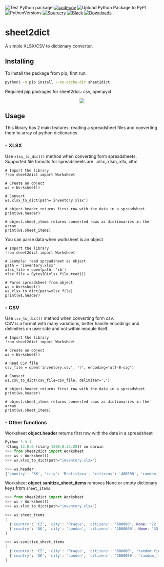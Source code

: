 ![Test Python package](https://github.com/Pytlicek/sheet2dict/workflows/Test%20Python%20package/badge.svg) [![codecov](https://codecov.io/gh/Pytlicek/sheet2dict/branch/main/graph/badge.svg?token=JL4BOX947I)](https://codecov.io/gh/Pytlicek/sheet2dict) ![Upload Python Package to PyPI](https://github.com/Pytlicek/sheet2dict/workflows/Upload%20Python%20Package%20to%20PyPI/badge.svg) ![PythonVersions](https://img.shields.io/badge/python-3.6%20%7C%203.7%20%7C%203.8%20%7C%203.9%20%7C%203.10-blue) [![Sourcery](https://img.shields.io/badge/Sourcery-enabled-brightgreen)](https://sourcery.ai)  [![Black](https://img.shields.io/badge/code%20style-black-000000.svg)](https://github.com/ambv/black)  [![Downloads](https://pepy.tech/badge/sheet2dict)](https://pepy.tech/project/sheet2dict)

# sheet2dict
A simple XLSX/CSV to dictionary converter.  

## Installing
To install the package from pip, first run:
```bash
python3 -m pip install --no-cache-dir sheet2dict
```

Required pip packages for sheet2doc: csv, openpyxl

<p align="center"><img src="https://raw.githubusercontent.com/Pytlicek/sheet2dict/main/img/sheet2dict.gif?raw=true"/></p>

## Usage
This library has 2 main features: reading a spreadsheet files and converting them to array of python dictionaries.  

### - XLSX
Use `xlsx_to_dict()` method  when converting form spreadsheets.  
Supported file formats for spreadsheets are: .xlsx,.xlsm,.xltx,.xltm  

```python3
# Import the library
from sheet2dict import Worksheet

# Create an object
ws = Worksheet()

# Convert 
ws.xlsx_to_dict(path='inventory.xlsx')

# object.header returns first row with the data in a spreadsheet 
print(ws.header)

# object.sheet_items returns converted rows as dictionaries in the array 
print(ws.sheet_items)

```

You can parse data when worksheet is an object

```python3
# Import the library
from sheet2dict import Worksheet

# Example: read spreadsheet as object
path = 'inventory.xlsx'
xlsx_file = open(path, 'rb')
xlsx_file = BytesIO(xlsx_file.read())

# Parse spreadsheet from object
ws = Worksheet()
ws.xlsx_to_dict(path=xlsx_file)
print(ws.header)

```

### - CSV
Use `csv_to_dict()` method  when converting form csv.  
CSV is a format with many variations, better handle encodings and delimiters on user side and not within module itself.

```python3
# Import the library
from sheet2dict import Worksheet

# Create an object
ws = Worksheet()

# Read CSV file
csv_file = open('inventory.csv', 'r', encoding='utf-8-sig')

# Convert 
ws.csv_to_dict(csv_file=csv_file, delimiter=';')

# object.header returns first row with the data in a spreadsheet 
print(ws.header)

# object.sheet_items returns converted rows as dictionaries in the array 
print(ws.sheet_items)
```

### - Other functions
Worksheet **object.header** returns first row with the data in a spreadsheet 
```python
Python 3.9.1
[Clang 12.0.0 (clang-1200.0.32.28)] on darwin
>>> from sheet2dict import Worksheet
>>> ws = Worksheet()
>>> ws.xlsx_to_dict(path="inventory.xlsx")

>>> ws.header
{'country': 'SK', 'city': 'Bratislava', 'citizens': '400000', 'random_field': 'cc'}
```

Worksheet **object.sanitize_sheet_items** removes None or empty dictionary keys from `sheet_items`
```python
>>> from sheet2dict import Worksheet
>>> ws = Worksheet()
>>> ws.xlsx_to_dict(path="inventory.xlsx")

>>> ws.sheet_items
[
  {'country': 'CZ', 'city': 'Prague', 'citizens': '600000', None: '22', 'random_field': 'cc'},
  {'country': 'UK', 'city': 'London', 'citizens': '2000000', None: '33', 'random_field': 'cc'}
]

>>> ws.sanitize_sheet_items
[
  {'country': 'CZ', 'city': 'Prague', 'citizens': '600000', 'random_field': 'cc'},
  {'country': 'UK', 'city': 'London', 'citizens': '2000000', 'random_field': 'cc'}
]
```

